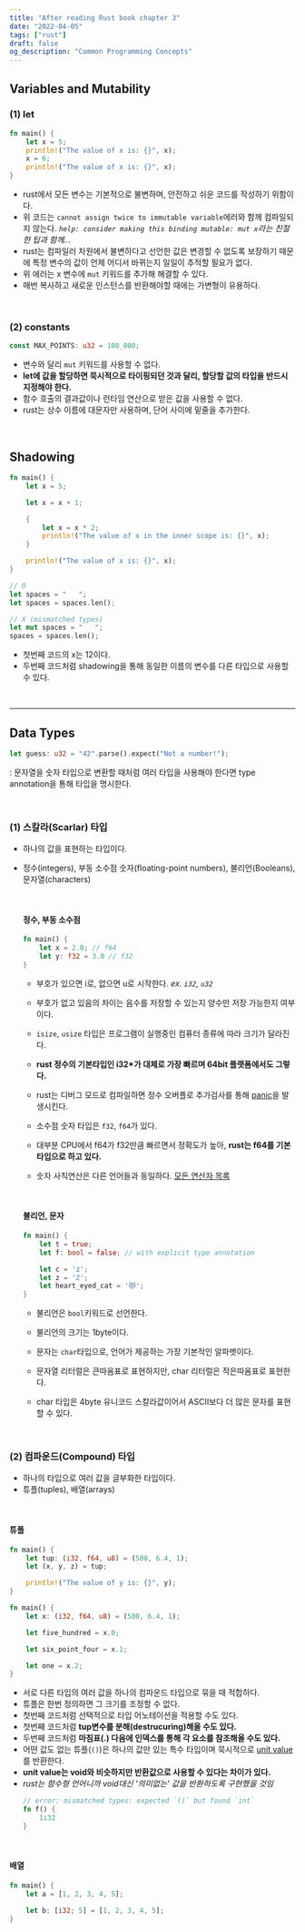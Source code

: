 ```yaml
---
title: "After reading Rust book chapter 3"
date: "2022-04-05"
tags: ["rust"]
draft: false
og_description: "Common Programming Concepts"
---
```


## Variables and Mutability

### (1) let

```rust
fn main() {
    let x = 5;
    println!("The value of x is: {}", x);
    x = 6;
    println!("The value of x is: {}", x);
}
```

- rust에서 모든 변수는 기본적으로 불변하며, 안전하고 쉬운 코드를 작성하기 위함이다.
- 위 코드는 `cannot assign twice to immutable variable`에러와 함께 컴파일되지 않는다. _`help: consider making this binding mutable: mut x`라는 친절한 팁과 함께..._
- rust는 컴파일러 차원에서 불변하다고 선언한 값은 변경할 수 없도록 보장하기 때문에 특정 변수의 값이 언제 어디서 바뀌는지 일일이 추적할 필요가 없다.
- 위 에러는 x 변수에 `mut` 키워드를 추가해 해결할 수 있다.
- 매번 복사하고 새로운 인스턴스를 반환해야할 때에는 가변형이 유용하다.

<br />

### (2) constants

```rust
const MAX_POINTS: u32 = 100_000;
```

- 변수와 달리 `mut` 키워드를 사용할 수 없다.
- **let에 값을 할당하면 묵시적으로 타이핑되던 것과 달리, 할당할 값의 타입을 반드시 지정해야 한다.**
- 함수 호출의 결과값이나 런타임 연산으로 받은 값을 사용할 수 없다.
- rust는 상수 이름에 대문자만 사용하며, 단어 사이에 밑줄을 추가한다.

<br />

## Shadowing

```rust
fn main() {
    let x = 5;

    let x = x + 1;

    {
        let x = x * 2;
        println!("The value of x in the inner scope is: {}", x);
    }

    println!("The value of x is: {}", x);
}
```

```rust
// O
let spaces = "   ";
let spaces = spaces.len();

// X (mismatched types)
let mut spaces = "   ";
spaces = spaces.len();
```

- 첫번째 코드의 x는 12이다.
- 두번째 코드처럼 shadowing을 통해 동일한 이름의 변수를 다른 타입으로 사용할 수 있다.

<br />
<hr />

## Data Types

```rust
let guess: u32 = "42".parse().expect("Not a number!");
```

: 문자열을 숫자 타입으로 변환할 때처럼 여러 타입을 사용해야 한다면 type annotation을 통해 타입을 명시한다.

<br />

### (1) 스칼라(Scarlar) 타입

- 하나의 값을 표현하는 타입이다.
- 정수(integers), 부동 소수점 숫자(floating-point numbers), 불리언(Booleans), 문자열(characters)

    <br />

  #### 정수, 부동 소수점

  ```rust
  fn main() {
      let x = 2.0; // f64
      let y: f32 = 3.0 // f32
  }

  ```

  - 부호가 있으면 i로, 없으면 u로 시작한다. _ex. `i32`, `u32`_
  - 부호가 없고 있음의 차이는 음수를 저장할 수 있는지 양수만 저장 가능한지 여부이다.
  - `isize`, `usize` 타입은 프로그램이 실행중인 컴퓨터 종류에 따라 크기가 달라진다.
  - **rust 정수의 기본타입인 i32\*가 대체로 가장 빠르며 64bit 플랫폼에서도 그렇다.**
  - rust는 디버그 모드로 컴파일하면 정수 오버플로 추가검사를 통해 [panic](https://doc.rust-lang.org/book/ch09-01-unrecoverable-errors-with-panic.html)을 발생시킨다.
  - 소수점 숫자 타입은 `f32`, `f64`가 있다.
  - 대부분 CPU에서 f64가 f32만큼 빠르면서 정확도가 높아, **rust는 f64를 기본타입으로 하고 있다.**
  - 숫자 사칙연산은 다른 언어들과 동일하다. [모든 연산자 목록](https://doc.rust-lang.org/book/appendix-02-operators.html)

    <br />

  #### 불리언, 문자

  ```rust
  fn main() {
      let t = true;
      let f: bool = false; // with explicit type annotation

      let c = 'z';
      let z = 'ℤ';
      let heart_eyed_cat = '😻';
  }
  ```

  - 불리언은 `bool`키워드로 선언한다.
  - 불리언의 크기는 1byte이다.
  - 문자는 `char`타입으로, 언어가 제공하는 가장 기본적인 알파벳이다.
  - 문자열 리터럴은 큰따옴표로 표현하지만, char 리터럴은 작은따옴표로 표현한다.
  - char 타입은 4byte 유니코드 스칼라값이어서 ASCII보다 더 많은 문자를 표현할 수 있다.

    <br />

### (2) 컴파운드(Compound) 타입

- 하나의 타입으로 여러 값을 글부화한 타입이다.
- 튜플(tuples), 배열(arrays)

<br />

#### 튜플

```rust
fn main() {
    let tup: (i32, f64, u8) = (500, 6.4, 1);
    let (x, y, z) = tup;

    println!("The value of y is: {}", y);
}
```

```rust
fn main() {
    let x: (i32, f64, u8) = (500, 6.4, 1);

    let five_hundred = x.0;

    let six_point_four = x.1;

    let one = x.2;
}
```

- 서로 다른 타입의 여러 값을 하나의 컴파운드 타입으로 묶을 때 적합하다.
- 튜플은 한번 정의하면 그 크기를 조정할 수 없다.
- 첫번째 코드처럼 선택적으로 타입 어노테이션을 적용할 수도 있다.
- 첫번째 코드처럼 **tup변수를 분해(destrucuring)해올 수도 있다.**
- 두번째 코드처럼 **마침표(.) 다음에 인덱스를 통해 각 요소를 참조해올 수도 있다.**
- 어떤 값도 없는 튜플(`()`)은 하나의 값만 있는 특수 타입이며 묵시적으로 [unit value](https://doc.rust-lang.org/std/primitive.unit.html)를 반환한다.
- **unit value는 void와 비슷하지만 반환값으로 사용할 수 있다는 차이가 있다.**
- _rust는 함수형 언어니까 void대신 '의미없는' 값을 반환하도록 구현했을 것임_
  ```rust
  // error: mismatched types: expected `()` but found `int`
  fn f() {
      1i32
  }
  ```

<br />

#### 배열

```rust
fn main() {
    let a = [1, 2, 3, 4, 5];

    let b: [i32; 5] = [1, 2, 3, 4, 5];
}
```
